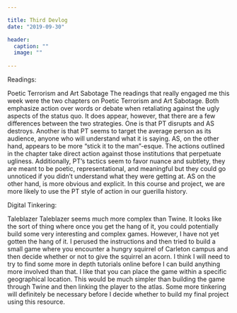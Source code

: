 ```yaml
---

title: Third Devlog
date: "2019-09-30"

header:
  caption: ""
  image: ""
  
---
```


Readings:

Poetic Terrorism and Art Sabotage
The readings that really engaged me this week were the two chapters on Poetic Terrorism and Art Sabotage. Both emphasize action over words or debate when retaliating against the ugly aspects of the status quo. It does appear, however, that there are a few differences between the two strategies. One is that PT disrupts and AS destroys. Another is that PT seems to target the average person as its audience, anyone who will understand what it is saying. AS, on the other hand, appears to be more “stick it to the man”-esque. The actions outlined in the chapter take direct action against those institutions that perpetuate ugliness. Additionally, PT’s tactics seem to favor nuance and subtlety, they are meant to be poetic, representational, and meaningful but they could go unnoticed if you didn’t understand what they were getting at. AS on the other hand, is more obvious and explicit. In this course and project, we are more likely to use the PT style of action in our guerilla history.

Digital Tinkering:

Taleblazer
Taleblazer seems much more complex than Twine. It looks like the sort of thing where once you get the hang of it, you could potentially build some very interesting and complex games. However, I have not yet gotten the hang of it. I perused the instructions and then tried to build a small game where you encounter a hungry squirrel of Carleton campus and then decide whether or not to give the squirrel an acorn. I think I will need to try to find some more in depth tutorials online before I can build anything more involved than that. I like that you can place the game within a specific geographical location. This would be much simpler than building the game through Twine and then linking the player to the atlas. Some more tinkering will definitely be necessary before I decide whether to build my final project using this resource.
